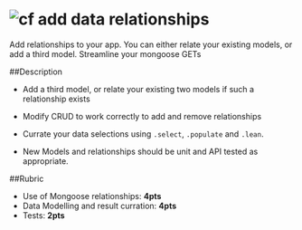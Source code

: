 ![cf](http://i.imgur.com/7v5ASc8.png) add data relationships
====

Add relationships to your app. You can either relate your existing
models, or add a third model. Streamline your mongoose GETs

##Description

* Add a third model, or relate your existing two models if such a relationship exists

* Modify CRUD to work correctly to add and remove relationships

* Currate your data selections using `.select`, `.populate` and `.lean`.

* New Models and relationships should be unit and API tested as appropriate.

##Rubric
* Use of Mongoose relationships: **4pts**
* Data Modelling and result curration: **4pts**
* Tests: **2pts**
